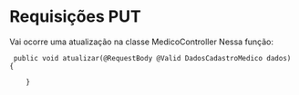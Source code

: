 # Requisições PUT

Vai ocorre uma atualização na classe MedicoController
Nessa função:
````
 public void atualizar(@RequestBody @Valid DadosCadastroMedico dados) {

    }
````